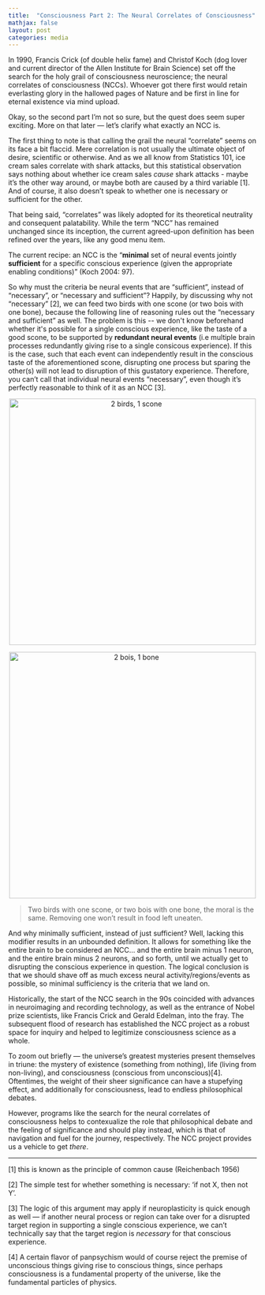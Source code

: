 ```yaml
---
title:  "Consciousness Part 2: The Neural Correlates of Consciousness"
mathjax: false
layout: post
categories: media
---
```


In 1990, Francis Crick (of double helix fame) and Christof Koch (dog lover and current director of the Allen Institute for Brain Science) set off the search for the holy grail of consciousness neuroscience; the neural correlates of consciousness (NCCs). Whoever got there first would retain everlasting glory in the hallowed pages of Nature and be first in line for eternal existence via mind upload.

Okay, so the second part I’m not so sure, but the quest does seem super exciting. More on that later — let’s clarify what exactly an NCC is.

The first thing to note is that calling the grail the neural “correlate” seems on its face a bit flaccid. Mere correlation is not usually the ultimate object of desire, scientific or otherwise. And as we all know from Statistics 101, ice cream sales correlate with shark attacks, but this statistical observation says nothing about whether ice cream sales *cause* shark attacks - maybe it’s the other way around, or maybe both are caused by a third variable [1]. And of course, it also doesn’t speak to whether one is necessary or sufficient for the other.

That being said, “correlates” was likely adopted for its theoretical neutrality and consequent palatability. While the term “NCC” has remained unchanged since its inception, the current agreed-upon definition has been refined over the years, like any good menu item. 

The current recipe: an NCC is the “**minimal** set of neural events jointly **sufficient** for a specific conscious experience (given the appropriate enabling conditions)” (Koch 2004: 97). 

So why must the criteria be neural events that are “sufficient”, instead of “necessary”, or “necessary and sufficient”? Happily, by discussing why not “necessary” [2], we can feed two birds with one scone (or two bois with one bone), because the following line of reasoning rules out the “necessary and sufficient” as well. The problem is this -- we don't know beforehand whether it's possible for a single conscious experience, like the taste of a good scone, to be supported by **redundant neural events** (i.e multiple brain processes redundantly giving rise to a single consicous experience). If this is the case, such that each event can independently result in the conscious taste of the aforementioned scone, disrupting one process but sparing the other(s) will not lead to disruption of this gustatory experience. Therefore, you can’t call that individual neural events “necessary”, even though it’s perfectly reasonable to think of it as an NCC [3]. 

<p align="center">
  <img width="500" src="https://user-images.githubusercontent.com/49765705/184532078-07da33b7-4e63-491b-b750-eec15d315aea.png" alt="2 birds, 1 scone">
</p>

<p align="center">
  <img width="500" src="https://user-images.githubusercontent.com/49765705/184532086-6bd17f81-2dba-4d2a-8970-1eeb74b0b8d1.png" alt="2 bois, 1 bone">
</p>

> Two birds with one scone, or two bois with one bone, the moral is the same. Removing one won’t result in food left uneaten.
>

And why minimally sufficient, instead of just sufficient? Well, lacking this modifier results in an unbounded definition. It allows for something like the entire brain to be considered an NCC… and the entire brain minus 1 neuron, and the entire brain minus 2 neurons, and so forth, until we actually get to disrupting the conscious experience in question. The logical conclusion is that we should shave off as much excess neural activity/regions/events as possible, so minimal sufficiency is the criteria that we land on.

Historically, the start of the NCC search in the 90s coincided with advances in neuroimaging and recording technology, as well as the entrance of Nobel prize scientists, like Francis Crick and Gerald Edelman, into the fray. The subsequent flood of research has established the NCC project as a robust space for inquiry and helped to legitimize consciousness science as a whole. 

To zoom out briefly — the universe’s greatest mysteries present themselves in triune: the mystery of existence (something from nothing), life (living from non-living), and consciousness (conscious from unconscious)[4]. Oftentimes, the weight of their sheer significance can have a stupefying effect, and additionally for consciousness, lead to endless philosophical debates. 

However, programs like the search for the neural correlates of consciousness helps to contexualize the role that philosophical debate and the feeling of significance and should play instead, which is that of navigation and fuel for the journey, respectively. The NCC project provides us a vehicle to get *there*.

---
[1] this is known as the principle of common cause (Reichenbach 1956) 

[2] The simple test for whether something is necessary: ‘if not X, then not Y’.

[3] The logic of this argument may apply if neuroplasticity is quick enough as well — if another neural process or region can take over for a disrupted target region in supporting a single conscious experience, we can’t technically say that the target region is *necessary* for that conscious experience.

[4] A certain flavor of panpsychism would of course reject the premise of unconscious things giving rise to conscious things, since perhaps consciousness is a fundamental property of the universe, like the fundamental particles of physics.
